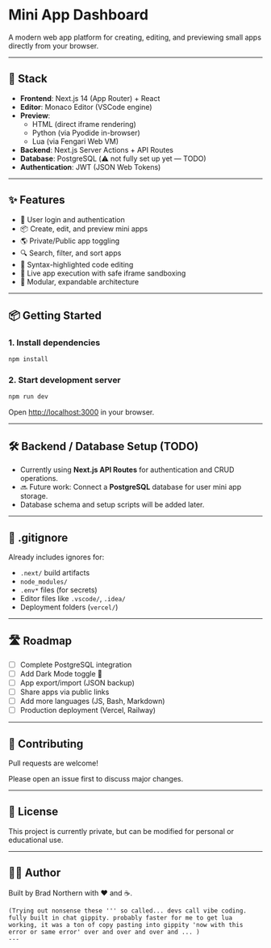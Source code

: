 # Mini App Dashboard

A modern web app platform for creating, editing, and previewing small apps directly from your browser.

---

## 🚀 Stack

- **Frontend**: Next.js 14 (App Router) + React
- **Editor**: Monaco Editor (VSCode engine)
- **Preview**:
  - HTML (direct iframe rendering)
  - Python (via Pyodide in-browser)
  - Lua (via Fengari Web VM)
- **Backend**: Next.js Server Actions + API Routes
- **Database**: PostgreSQL (⚠️ not fully set up yet — TODO)
- **Authentication**: JWT (JSON Web Tokens)

---

## ✨ Features

- 🔐 User login and authentication
- 📦 Create, edit, and preview mini apps
- 🌎 Private/Public app toggling
- 🔍 Search, filter, and sort apps
- 🎨 Syntax-highlighted code editing
- 📜 Live app execution with safe iframe sandboxing
- 🧩 Modular, expandable architecture

---

## 📦 Getting Started

### 1. Install dependencies

```bash
npm install
```

### 2. Start development server

```bash
npm run dev
```

Open [http://localhost:3000](http://localhost:3000) in your browser.

---

## 🛠️ Backend / Database Setup (TODO)

- Currently using **Next.js API Routes** for authentication and CRUD operations.
- 🔜 Future work: Connect a **PostgreSQL** database for user mini app storage.
- Database schema and setup scripts will be added later.

---

## 📄 .gitignore

Already includes ignores for:
- `.next/` build artifacts
- `node_modules/`
- `.env*` files (for secrets)
- Editor files like `.vscode/`, `.idea/`
- Deployment folders (`vercel/`)

---

## 🛣 Roadmap

- [ ] Complete PostgreSQL integration
- [ ] Add Dark Mode toggle 🌙
- [ ] App export/import (JSON backup)
- [ ] Share apps via public links
- [ ] Add more languages (JS, Bash, Markdown)
- [ ] Production deployment (Vercel, Railway)

---

## 🤝 Contributing

Pull requests are welcome!

Please open an issue first to discuss major changes.

---

## 📜 License

This project is currently private, but can be modified for personal or educational use.

---

## 👨‍💻 Author

Built by Brad Northern with ❤️ and ☕.

```
(Trying out nonsense these ''' so called... devs call vibe coding. fully built in chat gippity. probably faster for me to get lua working, it was a ton of copy pasting into gippity 'now with this error or same error' over and over and over and ... )
---